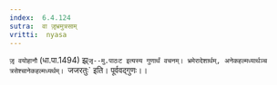 ```yaml
---
index:  6.4.124
sutra:  वा जृ़भ्रमुत्रसाम्
vritti:  nyasa
---
```


`जृ़ वयोहानौ` (धा.पा.1494) झ्र्`जृ--मु.पाठःट इत्यस्य गुणार्थं वचनम्। भ्रमेरादेशार्थम्, अनेकहल्मध्यार्थञ्च त्रसेश्चानेकहल्मध्यर्थम्। `जजरतुः` इति। पूर्ववद्गुणः।।

